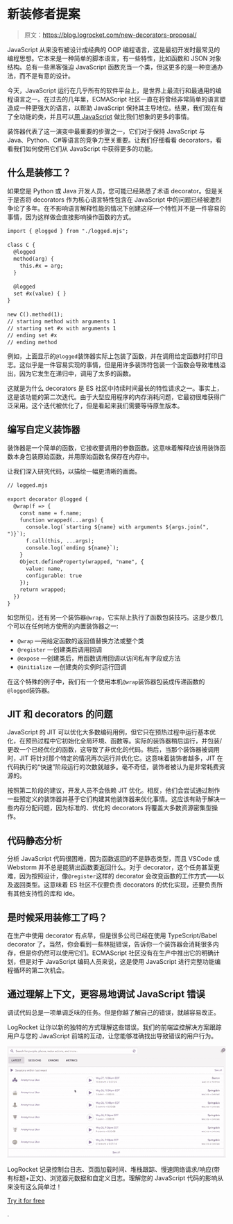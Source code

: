 # 新装修者提案

> 原文：<https://blog.logrocket.com/new-decorators-proposal/>

JavaScript 从来没有被设计成经典的 OOP 编程语言，这是最初开发时最常见的编程思想。它本来是一种简单的脚本语言，有一些特性，比如函数和 JSON 对象结构。总有一些黑客强迫 JavaScript 函数充当一个类，但这更多的是一种变通办法，而不是有意的设计。

今天，JavaScript 运行在几乎所有的软件平台上，是世界上最流行和最通用的编程语言之一。在过去的几年里，ECMAScript 社区一直在将曾经非常简单的语言塑造成一种更强大的语言，以帮助 JavaScript 保持其主导地位。结果，我们现在有了全功能的类，并且可以[用 JavaScript](https://blog.logrocket.com/5-must-read-javascript-tutorials-2631123543f6/) 做比我们想象的更多的事情。

装饰器代表了这一演变中最重要的步骤之一，它们对于保持 JavaScript 与 Java、Python、C#等语言的竞争力至关重要。让我们仔细看看 decorators，看看我们如何使用它们从 JavaScript 中获得更多的功能。

## 什么是装修工？

如果您是 Python 或 Java 开发人员，您可能已经熟悉了术语 decorator。但是关于是否将 decorators 作为核心语言特性包含在 JavaScript 中的问题已经被激烈争论了多年。在不影响语言解释性能的情况下创建这样一个特性并不是一件容易的事情，因为这样做会直接影响操作函数的方式。

```
import { @logged } from "./logged.mjs";

class C {
  @logged
  method(arg) {
    this.#x = arg;
  }

  @logged
  set #x(value) { }
}

new C().method(1);
// starting method with arguments 1
// starting set #x with arguments 1
// ending set #x
// ending method

```

例如，上面显示的`@logged`装饰器实际上包装了函数，并在调用给定函数时打印日志。这似乎是一件容易实现的事情，但是用许多装饰符包装一个函数会导致堆栈溢出，因为它发生在递归中，调用了太多的函数。

这就是为什么 decorators 是 ES 社区中持续时间最长的特性请求之一。事实上，这是该功能的第二次迭代。由于大型应用程序的内存消耗问题，它最初很难获得广泛采用。这个迭代被优化了，但是看起来我们需要等待原生版本。

## 编写自定义装饰器

装饰器是一个简单的函数，它接收要调用的参数函数。这意味着解释应该用装饰函数本身包装原始函数，并用原始函数名保存在内存中。

让我们深入研究代码，以描绘一幅更清晰的画面。

```
// logged.mjs

export decorator @logged {
  @wrap(f => {
    const name = f.name;
    function wrapped(...args) {
      console.log(`starting ${name} with arguments ${args.join(", ")}`);
      f.call(this, ...args);
      console.log(`ending ${name}`);
    }
    Object.defineProperty(wrapped, "name", {
      value: name,
      configurable: true
    });
    return wrapped;
  })
}

```

如您所见，还有另一个装饰器`@wrap`，它实际上执行了函数包装技巧。这是少数几个可以在任何地方使用的内置装饰器之一:

*   `@wrap` —用给定函数的返回值替换方法或整个类
*   `@register` —创建类后调用回调
*   `@expose` —创建类后，用函数调用回调以访问私有字段或方法
*   `@initialize` —创建类的实例时运行回调

在这个特殊的例子中，我们有一个使用本机`@wrap`装饰器包装成传递函数的`@logged`装饰器。

## JIT 和 decorators 的问题

JavaScript 的 JIT 可以优化大多数编码用例，但它只在预热过程中运行基本优化，在预热过程中它初始化全局环境、函数等。实际的装饰器稍后运行，并包装/更改一个已经优化的函数，这导致了非优化的代码。稍后，当那个装饰器被调用时，JIT 将针对那个特定的情况再次运行并优化它。这意味着装饰者越多，JIT 在代码执行的“快速”阶段运行的次数就越多。毫不奇怪，装饰者被认为是非常耗费资源的。

按照第二阶段的建议，开发人员不会依赖 JIT 优化。相反，他们会尝试通过制作一些预定义的装饰器并基于它们构建其他装饰器来优化事情。这应该有助于解决一些内存分配问题，因为标准的、优化的 decorators 将覆盖大多数资源密集型操作。

## 代码静态分析

分析 JavaScript 代码很困难，因为函数返回的不是静态类型，而且 VSCode 或 Webstorm 并不总是能猜出函数要返回什么。对于 decorator，这个任务甚至更难，因为按照设计，像`@register`这样的 decorator 会改变函数的工作方式——以及返回类型。这意味着 ES 社区不仅要负责 decorators 的优化实现，还要负责所有其他支持性的库和 ide。

## 是时候采用装修工了吗？

在生产中使用 decorator 有点早，但是很多公司已经在使用 TypeScript/Babel decorator 了。当然，你会看到一些林挺错误，告诉你一个装饰器会消耗很多内存，但是你仍然可以使用它们。ECMAScript 社区没有在生产中推出它的明确计划，但是对于 JavaScript 编码人员来说，这是使用 JavaScript 进行完整功能编程循环的第二次机会。

## 通过理解上下文，更容易地调试 JavaScript 错误

调试代码总是一项单调乏味的任务。但是你越了解自己的错误，就越容易改正。

LogRocket 让你以新的独特的方式理解这些错误。我们的前端监控解决方案跟踪用户与您的 JavaScript 前端的互动，让您能够准确找出导致错误的用户行为。

[![LogRocket Dashboard Free Trial Banner](img/cbfed9be3defcb505e662574769a7636.png)](https://lp.logrocket.com/blg/javascript-signup)

LogRocket 记录控制台日志、页面加载时间、堆栈跟踪、慢速网络请求/响应(带有标题+正文)、浏览器元数据和自定义日志。理解您的 JavaScript 代码的影响从来没有这么简单过！

[Try it for free](https://lp.logrocket.com/blg/javascript-signup)

.